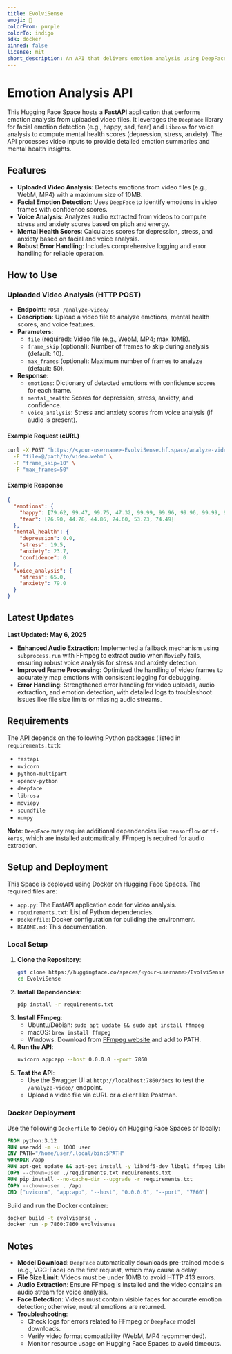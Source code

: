 ```yaml
---
title: EvolviSense
emoji: 🏢
colorFrom: purple
colorTo: indigo
sdk: docker
pinned: false
license: mit
short_description: An API that delivers emotion analysis using DeepFace
---
```


# Emotion Analysis API

This Hugging Face Space hosts a **FastAPI** application that performs emotion analysis from uploaded video files. It leverages the `DeepFace` library for facial emotion detection (e.g., happy, sad, fear) and `Librosa` for voice analysis to compute mental health scores (depression, stress, anxiety). The API processes video inputs to provide detailed emotion summaries and mental health insights.

## Features
- **Uploaded Video Analysis**: Detects emotions from video files (e.g., WebM, MP4) with a maximum size of 10MB.
- **Facial Emotion Detection**: Uses `DeepFace` to identify emotions in video frames with confidence scores.
- **Voice Analysis**: Analyzes audio extracted from videos to compute stress and anxiety scores based on pitch and energy.
- **Mental Health Scores**: Calculates scores for depression, stress, and anxiety based on facial and voice analysis.
- **Robust Error Handling**: Includes comprehensive logging and error handling for reliable operation.

## How to Use

### Uploaded Video Analysis (HTTP POST)
- **Endpoint**: `POST /analyze-video/`
- **Description**: Upload a video file to analyze emotions, mental health scores, and voice features.
- **Parameters**:
  - `file` (required): Video file (e.g., WebM, MP4; max 10MB).
  - `frame_skip` (optional): Number of frames to skip during analysis (default: 10).
  - `max_frames` (optional): Maximum number of frames to analyze (default: 50).
- **Response**:
  - `emotions`: Dictionary of detected emotions with confidence scores for each frame.
  - `mental_health`: Scores for depression, stress, anxiety, and confidence.
  - `voice_analysis`: Stress and anxiety scores from voice analysis (if audio is present).

#### Example Request (cURL)
```bash
curl -X POST "https://<your-username>-EvolviSense.hf.space/analyze-video/" \
  -F "file=@/path/to/video.webm" \
  -F "frame_skip=10" \
  -F "max_frames=50"
```

#### Example Response
```json
{
  "emotions": {
    "happy": [79.62, 99.47, 99.75, 47.32, 99.99, 99.96, 99.96, 99.99, 99.96, 99.97],
    "fear": [76.90, 44.78, 44.86, 74.60, 53.23, 74.49]
  },
  "mental_health": {
    "depression": 0.0,
    "stress": 19.5,
    "anxiety": 23.7,
    "confidence": 0
  },
  "voice_analysis": {
    "stress": 65.0,
    "anxiety": 79.0
  }
}
```

## Latest Updates
**Last Updated: May 6, 2025**

- **Enhanced Audio Extraction**: Implemented a fallback mechanism using `subprocess.run` with FFmpeg to extract audio when `MoviePy` fails, ensuring robust voice analysis for stress and anxiety detection.
- **Improved Frame Processing**: Optimized the handling of video frames to accurately map emotions with consistent logging for debugging.
- **Error Handling**: Strengthened error handling for video uploads, audio extraction, and emotion detection, with detailed logs to troubleshoot issues like file size limits or missing audio streams.

## Requirements
The API depends on the following Python packages (listed in `requirements.txt`):
- `fastapi`
- `uvicorn`
- `python-multipart`
- `opencv-python`
- `deepface`
- `librosa`
- `moviepy`
- `soundfile`
- `numpy`

**Note**: `DeepFace` may require additional dependencies like `tensorflow` or `tf-keras`, which are installed automatically. FFmpeg is required for audio extraction.

## Setup and Deployment
This Space is deployed using Docker on Hugging Face Spaces. The required files are:
- `app.py`: The FastAPI application code for video analysis.
- `requirements.txt`: List of Python dependencies.
- `Dockerfile`: Docker configuration for building the environment.
- `README.md`: This documentation.

### Local Setup
1. **Clone the Repository**:
   ```bash
   git clone https://huggingface.co/spaces/<your-username>/EvolviSense
   cd EvolviSense
   ```
2. **Install Dependencies**:
   ```bash
   pip install -r requirements.txt
   ```
3. **Install FFmpeg**:
   - Ubuntu/Debian: `sudo apt update && sudo apt install ffmpeg`
   - macOS: `brew install ffmpeg`
   - Windows: Download from [FFmpeg website](https://ffmpeg.org/download.html) and add to PATH.
4. **Run the API**:
   ```bash
   uvicorn app:app --host 0.0.0.0 --port 7860
   ```
5. **Test the API**:
   - Use the Swagger UI at `http://localhost:7860/docs` to test the `/analyze-video/` endpoint.
   - Upload a video file via cURL or a client like Postman.

### Docker Deployment
Use the following `Dockerfile` to deploy on Hugging Face Spaces or locally:
```dockerfile
FROM python:3.12
RUN useradd -m -u 1000 user
ENV PATH="/home/user/.local/bin:$PATH"
WORKDIR /app
RUN apt-get update && apt-get install -y libhdf5-dev libgl1 ffmpeg libsm6 libxext6 && rm -rf /var/lib/apt/lists/*
COPY --chown=user ./requirements.txt requirements.txt 
RUN pip install --no-cache-dir --upgrade -r requirements.txt
COPY --chown=user . /app
CMD ["uvicorn", "app:app", "--host", "0.0.0.0", "--port", "7860"]
```
Build and run the Docker container:
```bash
docker build -t evolvisense .
docker run -p 7860:7860 evolvisense
```

## Notes
- **Model Download**: `DeepFace` automatically downloads pre-trained models (e.g., VGG-Face) on the first request, which may cause a delay.
- **File Size Limit**: Videos must be under 10MB to avoid HTTP 413 errors.
- **Audio Extraction**: Ensure FFmpeg is installed and the video contains an audio stream for voice analysis.
- **Face Detection**: Videos must contain visible faces for accurate emotion detection; otherwise, neutral emotions are returned.
- **Troubleshooting**:
  - Check logs for errors related to FFmpeg or `DeepFace` model downloads.
  - Verify video format compatibility (WebM, MP4 recommended).
  - Monitor resource usage on Hugging Face Spaces to avoid timeouts.




